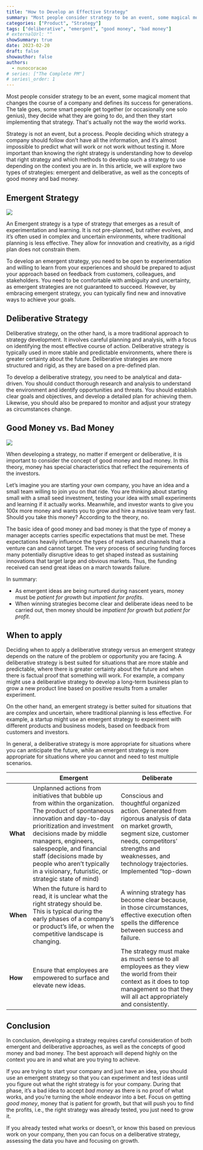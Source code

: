 ```yaml
---
title: "How to Develop an Effective Strategy"
summary: "Most people consider strategy to be an event, some magical moment that changes the course of a company and defines its success for generations. The tale goes, some smart people get together (or occasionally one solo genius), they decide what they are going to do, and then they start implementing that strategy. That's actually not the way the world works."
categories: ["Product", "Strategy"]
tags: ["deliberative", "emergent", "good money", "bad money"]
# externalUrl: ""
showSummary: true
date: 2023-02-20
draft: false
showauthor: false
authors:
  - nunocoracao
# series: ["The Complete PM"]
# series\_order: 1
---
```


Most people consider strategy to be an event, some magical moment that changes the course of a company and defines its success for generations. The tale goes, some smart people get together (or occasionally one solo genius), they decide what they are going to do, and then they start implementing that strategy. That's actually not the way the world works.  
  
Strategy is not an event, but a process. People deciding which strategy a company should follow don’t have all the information, and it’s almost impossible to predict what will work or not work without testing it. More important than knowing the right strategy is understanding how to develop that right strategy and which methods to develop such a strategy to use depending on the context you are in. In this article, we will explore two types of strategies: emergent and deliberative, as well as the concepts of good money and bad money.  

## Emergent Strategy  
![][image-1]

An Emergent strategy is a type of strategy that emerges as a result of experimentation and learning. It is not pre-planned, but rather evolves, and it’s often used in complex and uncertain environments, where traditional planning is less effective. They allow for innovation and creativity, as a rigid plan does not constrain them.

To develop an emergent strategy, you need to be open to experimentation and willing to learn from your experiences and should be prepared to adjust your approach based on feedback from customers, colleagues, and stakeholders. You need to be comfortable with ambiguity and uncertainty, as emergent strategies are not guaranteed to succeed. However, by embracing emergent strategy, you can typically find new and innovative ways to achieve your goals.

## Deliberative Strategy

Deliberative strategy, on the other hand, is a more traditional approach to strategy development. It involves careful planning and analysis, with a focus on identifying the most effective course of action. Deliberative strategy is typically used in more stable and predictable environments, where there is greater certainty about the future. Deliberative strategies are more structured and rigid, as they are based on a pre-defined plan.

To develop a deliberative strategy, you need to be analytical and data-driven. You should conduct thorough research and analysis to understand the environment and identify opportunities and threats. You should establish clear goals and objectives, and develop a detailed plan for achieving them. Likewise, you should also be prepared to monitor and adjust your strategy as circumstances change.

## Good Money vs. Bad Money

![][image-2]


When developing a strategy, no matter if emergent or deliberative, it is important to consider the concept of good money and bad money. In this theory, money has special characteristics that reflect the requirements of the investors.  

Let’s imagine you are starting your own company, you have an idea and a small team willing to join you on that ride. You are thinking about starting small with a small seed investment, testing your idea with small experiments and learning if it actually works. Meanwhile, and investor wants to give you 100x more money and wants you to grow and hire a massive team very fast. Should you take this money? According to the theory, no. 

The basic idea of good money and bad money is that the type of money a manager accepts carries specific expectations that must be met. These expectations heavily influence the types of markets and channels that a venture can and cannot target. The very process of securing funding forces many potentially disruptive ideas to get shaped instead as sustaining innovations that target large and obvious markets. Thus, the funding received can send great ideas on a march towards failure.

In summary:
- As emergent ideas are being nurtured during nascent years, money must be _patient for growth_ but _impatient for profits_.
- When winning strategies become clear and deliberate ideas need to be carried out, then money should be _impatient for growth_ but _patient for profit_.  

## When to apply
Deciding when to apply a deliberative strategy versus an emergent strategy depends on the nature of the problem or opportunity you are facing. A deliberative strategy is best suited for situations that are more stable and predictable, where there is greater certainty about the future and when there is factual proof that something will work. For example, a company might use a deliberative strategy to develop a long-term business plan to grow a new product line based on positive results from a smaller experiment.  
  
On the other hand, an emergent strategy is better suited for situations that are complex and uncertain, where traditional planning is less effective. For example, a startup might use an emergent strategy to experiment with different products and business models, based on feedback from customers and investors. 

In general, a deliberative strategy is more appropriate for situations where you can anticipate the future, while an emergent strategy is more appropriate for situations where you cannot and need to test multiple scenarios.
  

|          | Emergent                                                                                                                                                                                                                                                                                                                                                 | Deliberate                                                                                                                                                                                                                    |
| -------- | -------------------------------------------------------------------------------------------------------------------------------------------------------------------------------------------------------------------------------------------------------------------------------------------------------------------------------------------------------- | ----------------------------------------------------------------------------------------------------------------------------------------------------------------------------------------------------------------------------- |
| **What** | Unplanned actions from initiatives that bubble up from within the organization. The product of spontaneous innovation and day-to-day prioritization and investment decisions made by middle managers, engineers, salespeople, and financial staff (decisions made by people who aren’t typically in a visionary, futuristic, or strategic state of mind) | Conscious and thoughtful organized action. Generated from rigorous analysis of data on market growth, segment size, customer needs, competitors’ strengths and weaknesses, and technology trajectories. Implemented “top-down |
| **When** | When the future is hard to read, it is unclear what the right strategy should be. This is typical during the early phases of a company’s or product’s life, or when the competitive landscape is changing.                                                                                                                                               | A winning strategy has become clear because, in those circumstances, effective execution often spells the difference between success and failure.                                                                             |
| **How**  | Ensure that employees are empowered to surface and elevate new ideas.                                                                                                                                                                                                                                                                                    | The strategy must make as much sense to all employees as they view the world from their context as it does to top management so that they will all act appropriately and consistently.                                        |



## Conclusion

In conclusion, developing a strategy requires careful consideration of both emergent and deliberative approaches, as well as the concepts of good money and bad money. The best approach will depend highly on the context you are in and what are you trying to achieve. 

If you are trying to start your company and just have an idea, you should use an emergent strategy so that you can experiment and test ideas until you figure out what the right strategy is for your company. During that phase, it’s a bad idea to accept _bad money_ as there is no proof of what works, and you’re turning the whole endeavor into a bet. Focus on getting _good money_, money that is patient for growth, but that will push you to find the profits, i.e., the right strategy was already tested, you just need to grow it.  

If you already tested what works or doesn’t, or know this based on previous work on your company, then you can focus on a deliberative strategy, assessing the data you have and focusing on growth. 
  
  


[image-1]:	img/startup.jpg
[image-2]:	img/money.jpg